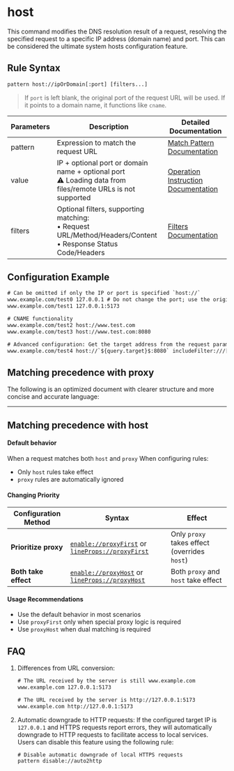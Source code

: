 # host
This command modifies the DNS resolution result of a request, resolving the specified request to a specific IP address (domain name) and port. This can be considered the ultimate system hosts configuration feature.

## Rule Syntax
``` txt
pattern host://ipOrDomain[:port] [filters...]
```
> If `port` is left blank, the original port of the request URL will be used. If it points to a domain name, it functions like `cname`.

| Parameters | Description | Detailed Documentation |
| ------- | ------------------------------------------------------------ | ------------------------- |
| pattern | Expression to match the request URL | [Match Pattern Documentation](./pattern) |
| value | IP + optional port or domain name + optional port<br/>⚠️ Loading data from files/remote URLs is not supported | [Operation Instruction Documentation](./operation) |
| filters | Optional filters, supporting matching:<br/>• Request URL/Method/Headers/Content<br/>• Response Status Code/Headers | [Filters Documentation](./filters) |

## Configuration Example
``` txt
# Can be omitted if only the IP or port is specified `host://`
www.example.com/test0 127.0.0.1 # Do not change the port; use the original port in the request URL.
www.example.com/test1 127.0.0.1:5173

# CNAME functionality
www.example.com/test2 host://www.test.com
www.example.com/test3 host://www.test.com:8080

# Advanced configuration: Get the target address from the request parameters. IncludeFilter ensures the parameter exists.
www.example.com/test4 host://`${query.target}$:8080` includeFilter:///[?&]target=[\w-]+/i
```
## Matching precedence with proxy
The following is an optimized document with clearer structure and more concise and accurate language:

---

## Matching precedence with host

#### Default behavior

When a request matches both `host` and `proxy` When configuring rules:
- Only `host` rules take effect
- `proxy` rules are automatically ignored

#### Changing Priority
| Configuration Method | Syntax | Effect |
|--------|------|------|
| **Prioritize proxy** | [`enable://proxyFirst`](./enable) or [`lineProps://proxyFirst`](./lineProps) | Only `proxy` takes effect (overrides `host`) |
| **Both take effect** | [`enable://proxyHost`](./enable) or [`lineProps://proxyHost`](./lineProps) | Both `proxy` and `host` take effect |

#### Usage Recommendations
- Use the default behavior in most scenarios
- Use `proxyFirst` only when special proxy logic is required
- Use `proxyHost` when dual matching is required

## FAQ
1. Differences from URL conversion:
    ``` txt
    # The URL received by the server is still www.example.com
    www.example.com 127.0.0.1:5173

    # The URL received by the server is http://127.0.0.1:5173
    www.example.com http://127.0.0.1:5173
    ```
2. Automatic downgrade to HTTP requests: If the configured target IP is `127.0.0.1` and HTTPS requests report errors, they will automatically downgrade to HTTP requests to facilitate access to local services. Users can disable this feature using the following rule:
    ``` txt
    # Disable automatic downgrade of local HTTPS requests
    pattern disable://auto2http
    ```
